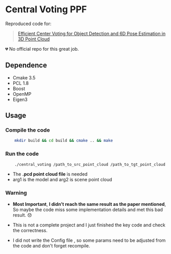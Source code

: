 # Central Voting PPF

Reproduced code for:

> [Efficient Center Voting for Object Detection and 6D Pose Estimation in 3D Point Cloud](https://jianweiguo.net/publications/papers/2021_TIP_6DPose.pdf)

:broken_heart: No official repo for this great job.

## Dependence 

+ Cmake 3.5
+ PCL 1.8
+ Boost
+ OpenMP 
+ Eigen3

## Usage

### Compile the code

```bash
    mkdir build && cd build && cmake .. && make
```

### Run the code

```bash
    ./central_voting /path_to_src_point_cloud /path_to_tgt_point_cloud
```

+ The **.pcd point cloud file** is needed
+ arg1 is the model and arg2 is scene point cloud

### Warning

+ **Most Important**, **I didn’t reach the same result as the paper mentioned**, So maybe the code miss some implementation details and met this bad result. :disappointed:

+ This is not a complete project and I just finished the key code and check the correctness.
+ I did not write the Config file , so some params need to be adjusted from the code and don't forget recompile.

